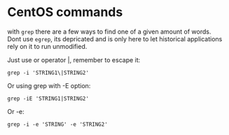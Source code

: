 # CentOS commands

with `grep` there are a few ways to find one of a given amount of words.  
Dont use `egrep`, its depricated and is only here to let historical applications rely on it to run unmodified.

Just use or operator |, remember to escape it:

 ```
 grep -i 'STRING1\|STRING2'
 ```
 
Or using grep with -E option:
 ```
grep -iE 'STRING1|STRING2'
 ```
 
Or -e:

 ```
grep -i -e 'STRING' -e 'STRING2'
 ```
 
 
